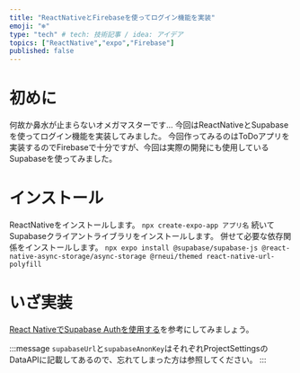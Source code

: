 ```yaml
---
title: "ReactNativeとFirebaseを使ってログイン機能を実装"
emoji: "❄️"
type: "tech" # tech: 技術記事 / idea: アイデア
topics: ["ReactNative","expo","Firebase"]
published: false
---
```


# 初めに
何故か鼻水が止まらないオメガマスターです…
今回はReactNativeとSupabaseを使ってログイン機能を実装してみました。
今回作ってみるのはToDoアプリを実装するのでFirebaseで十分ですが、今回は実際の開発にも使用しているSupabaseを使ってみました。

# インストール
ReactNativeをインストールします。
`npx create-expo-app アプリ名`
続いてSupabaseクライアントライブラリをインストールします。
併せて必要な依存関係をインストールします。
`npx expo install @supabase/supabase-js @react-native-async-storage/async-storage @rneui/themed react-native-url-polyfill`


# いざ実装
[React NativeでSupabase Authを使用する](https://supabase.com/docs/guides/auth/quickstarts/react-native)を参考にしてみましょう。

:::message
`supabaseUrl`と`supabaseAnonKey`はそれぞれProjectSettingsのDataAPIに記載してあるので、忘れてしまった方は参照してください。
:::
